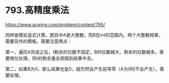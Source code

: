 793.高精度乘法
==
https://www.acwing.com/problem/content/795/

同样是模拟竖式计算。题目中A是大整数，而B在int的范围内。两个大整数相乘，需要另外的模板。需要注意两点：

第一，遍历A完成之后，t剩余的位数不固定，B的位数越大，剩余的位数越多。需要按位处理，将t的剩余量全部插到结果中去。

第二，如果B为0，那么结果也是0，就仍然会产生前导零（A为0时不会产生）。需要处理。